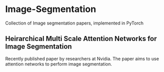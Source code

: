 # Image-Segmentation
Collection of Image segmentation papers, implemented in PyTorch

## Heirarchical Multi Scale Attention Networks for Image Segmentation
Recently published paper by researchers at Nvidia. The paper aims to use attention networks to perform image segmentation. 
